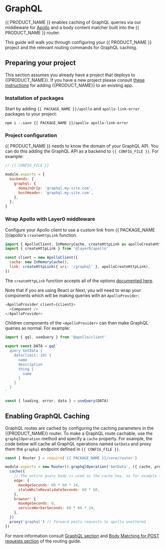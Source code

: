 # GraphQL

{{ PRODUCT_NAME }} enables caching of GraphQL queries via our middleware for [Apollo](https://www.apollographql.com/apollo-client) and a body content matcher built into the {{ PRODUCT_NAME }} router.

This guide will walk you through configuring your {{ PRODUCT_NAME }} project and the relevant routing commands for GraphQL caching.

## Preparing your project

This section assumes you already have a project that deploys to {{PRODUCT_NAME}}. If you have a new project please consult [these instructions](/guides/getting_started#section_adding_layer0_to_an_existing_app) for adding {{PRODUCT_NAME}} to an existing app.

### Installation of packages

Start by adding `{{ PACKAGE_NAME }}/apollo` and `apollo-link-error` packages to your project:

```
npm i --save {{ PACKAGE_NAME }}/apollo apollo-link-error
```

### Project configuration

{{ PRODUCT_NAME }} needs to know the domain of your GraphQL API. You can do this adding the GraphQL API as a backend to `{{ CONFIG_FILE }}`. For example:

```js
// {{ CONFIG_FILE }}

module.exports = {
  backends: {
    graphql: {
      domainOrIp: 'graphql.my-site.com',
      hostHeader: 'graphql.my-site.com',
    },
  },
}
```

### Wrap Apollo with Layer0 middleware

Configure your Apollo client to use a custom link from {{ PACKAGE_NAME }}/apollo's `createHttpLink` function.

```js
import { ApolloClient, InMemoryCache, createHttpLink as apolloCreateHttpLink } from '@apollo/client'
import { createHttpLink } from '@layer0/apollo'

const client = new ApolloClient({
  cache: new InMemoryCache(),
  link: createHttpLink({ uri: '/graphql' }, apolloCreateHttpLink),
})
```

The `createHttpLink` function accepts all of the options [documented here](https://www.apollographql.com/docs/link/links/http/#options).

Note that if you are using React or Next, you will need to wrap your components which will be making queries with an `ApolloProvider`:

```js
<ApolloProvider client={client}>
  <Component />
</ApolloProvider>
```

Children components of the `<ApolloProvider>` can then make GraphQL queries as normal. For example:

```js
import { gql, useQuery } from '@apollo/client'

export const DATA = gql`
  query GetData {
    data(limit: 10) {
      name
      description
      thing {
        name
      }
    }
  }
`

const { loading, error, data } = useQuery(DATA)
```

## Enabling GraphQL Caching

GraphQL routes are cached by configuring the caching parameters in the {{PRODUCT_NAME}} router. To make a GraphQL route cachable, use the `graphqlOperation` method and specify a `cache` property. For example, the code below will cache all GraphQL operations named `GetData` and proxy them the `graphql` endpoint defined in `{{ CONFIG_FILE }}`.

```js
const { Router } = require('{{ PACKAGE_NAME }}/core/router')

module.exports = new Router().graphqlOperation('GetData', ({ cache, proxy }) => {
  cache({
    // The entire query body is used as the cache key, so for example the same query with different variables will be cached separately.
    edge: {
      maxAgeSeconds: 60 * 60 * 24,
      staleWhileRevalidateSeconds: 60 * 60,
    },
    browser: {
      maxAgeSeconds: 0,
      serviceWorkerSeconds: 60 * 60 * 24,
    },
  })
  proxy('graphql') // forward posts requests to apollo unaltered
})
```

For more information consult [GraphQL section](/guides/routing#section_graphql_queries) and [Body Matching for POST requests section](/guides/routing#section_body_matching_for_post_requests) of the routing guide.
